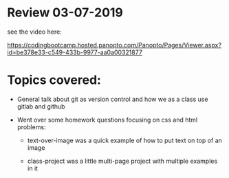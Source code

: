 # Review 03-07-2019

see the video here:

https://codingbootcamp.hosted.panopto.com/Panopto/Pages/Viewer.aspx?id=be378e33-c549-433b-9977-aa0a00321877

# Topics covered:

* General talk about git as version control and how we as a class use gitlab and github

* Went over some homework questions focusing on css and html problems: 

    * text-over-image was a quick example of how to put text on top of an image

    * class-project was a little multi-page project with multiple examples in it
